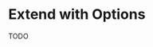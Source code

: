 # Extend with Options

TODO

<!--
./src/app/api/options/categories/route.ts
-->

<!--
https://github.com/Ilthiaros/chatgpt-messenger/blob/main/src/app/api/getEngines/route.ts
https://github.com/data-students/apunts-dades/blob/main/src/app/api/subject/all/value-label/route.ts
-->
